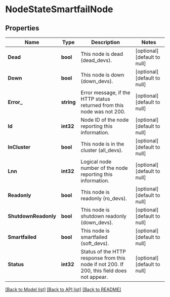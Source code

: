 # NodeStateSmartfailNode

## Properties
Name | Type | Description | Notes
------------ | ------------- | ------------- | -------------
**Dead** | **bool** | This node is dead (dead_devs). | [optional] [default to null]
**Down** | **bool** | This node is down (down_devs). | [optional] [default to null]
**Error_** | **string** | Error message, if the HTTP status returned from this node was not 200. | [optional] [default to null]
**Id** | **int32** | Node ID of the node reporting this information. | [optional] [default to null]
**InCluster** | **bool** | This node is in the cluster (all_devs). | [optional] [default to null]
**Lnn** | **int32** | Logical node number of the node reporting this information. | [optional] [default to null]
**Readonly** | **bool** | This node is readonly (ro_devs). | [optional] [default to null]
**ShutdownReadonly** | **bool** | This node is shutdown readonly (down_devs). | [optional] [default to null]
**Smartfailed** | **bool** | This node is smartfailed (soft_devs). | [optional] [default to null]
**Status** | **int32** | Status of the HTTP response from this node if not 200.  If 200, this field does not appear. | [optional] [default to null]

[[Back to Model list]](../README.md#documentation-for-models) [[Back to API list]](../README.md#documentation-for-api-endpoints) [[Back to README]](../README.md)


